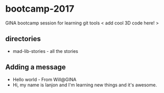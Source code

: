

# bootcamp-2017
GINA bootcamp session for learning git tools
< add cool 3D code here! >

## directories

* mad-lib-stories - all the stories

## Adding a message

* Hello world - From Will@GINA
* Hi, my name is Ianjon and I'm learning new things and it's awesome. 